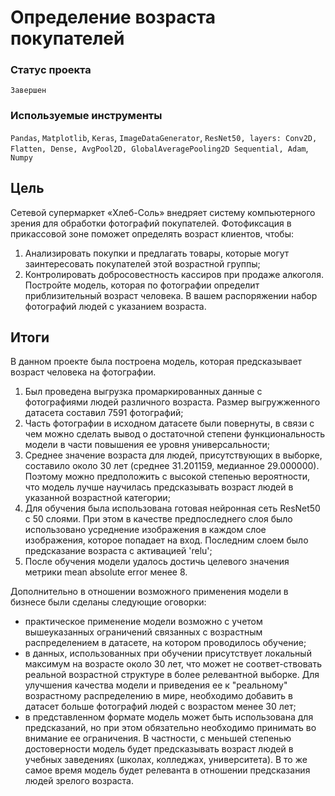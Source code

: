 
# Определение возраста покупателей

### Статус проекта

`Завершен`

### Используемые инструменты

`Pandas`, `Matplotlib`, `Keras`, `ImageDataGenerator`, `ResNet50, layers: Conv2D, Flatten, Dense, AvgPool2D, GlobalAveragePooling2D Sequential, Adam`, `Numpy`

## Цель

Сетевой супермаркет «Хлеб-Соль» внедряет систему компьютерного зрения для обработки фотографий покупателей. Фотофиксация в прикассовой зоне поможет определять возраст клиентов, чтобы:
1. Анализировать покупки и предлагать товары, которые могут заинтересовать покупателей этой возрастной группы;
2. Контролировать добросовестность кассиров при продаже алкоголя.
Постройте модель, которая по фотографии определит приблизительный возраст человека. В вашем распоряжении набор фотографий людей с указанием возраста.

## Итоги

В данном проекте была построена модель, которая предсказывает возраст человека на фотографии.

1. Был проведена выгрузка промаркированных данные с фотографиями людей различного возраста. Размер выгружженного датасета составил 7591 фотографий;
2. Часть фотографии в исходном датасете были повернуты, в связи с чем можно сделать вывод о достаточной степени функциональность модели в части повышения ее уровня универсальности;  
3. Среднее значение возраста для людей, присутствующих в выборке, составило около 30 лет (среднее 31.201159, медианное 29.000000). Поэтому можно предположить с высокой степенью вероятности, что модель лучше научилась предсказывать возраст людей в указанной возрастной категории;  
4. Для обучения была использована готовая нейронная сеть ResNet50 с 50 слоями. При этом в качестве предпоследнего слоя было использовано усреднение изображения в каждом слое изображения, которое попадает на вход. Последним слоем было предсказание возраста с активацией 'relu';
5. После обучения модели удалось достичь целевого значения метрики mean absolute error менее 8.

Дополнительно в отношении возможного применения модели в бизнесе были сделаны следующие оговорки: 
  - практическое применение модели возможно с учетом вышеуказанных ограничений связанных с возрастным распределением в датасете, на котором проводилось обучение;  
  - в данных, использованных при обучении присутствует локальный максимум на возрасте около 30 лет, что может не соответ-ствовать реальной возрастной структуре в более релевантной выборке. Для улучшения качества модели и приведения ее к "реальному" возрастному распределению в мире, необходимо добавить в датасет больше фотографий людей с возрастом менее 30 лет;  
  - в представленном формате модель может быть использована для предсказаний, но при этом обязательно необходимо принимать во внимание ее ограничения. В частности, с меньшей степенью достоверности модель будет предсказывать возраст людей в учебных заведениях (школах, колледжах, университета). В то же самое время модель будет релеванта в отношении предсказания людей зрелого возраста.  
